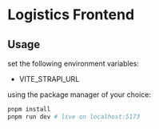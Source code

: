# Logistics Frontend

## Usage

set the following environment variables:
- VITE_STRAPI_URL

using the package manager of your choice:

```sh
pnpm install
pnpm run dev # live on localhost:5173
```
